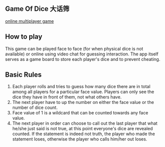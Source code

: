## Game Of Dice 大话筛
[online multiplayer game](http://letsplaydice.herokuapp.com/)

## How to play
This game can be played face to face (for when physical dice is not available) or online using video chat for guessing interaction. The app itself serves as a game board to store each player's dice and to prevent cheating.

## Basic Rules
1. Each player rolls and tries to guess how many dice there are in total among all players for a particular face value. Players can only see the dice they have in front of them, not what others have.
2. The next player have to up the number on either the face value or the number of dice count.
3. Face value of 1 is a wildcard that can be counted towards any face value.
4. The next player in order can choose to call out the last player that what he/she just said is not true, at this point everyone's dice are revealed counted. If the statement is indeed not truth, the player who made the statement loses, otherwise the player who calls him/her out loses.
